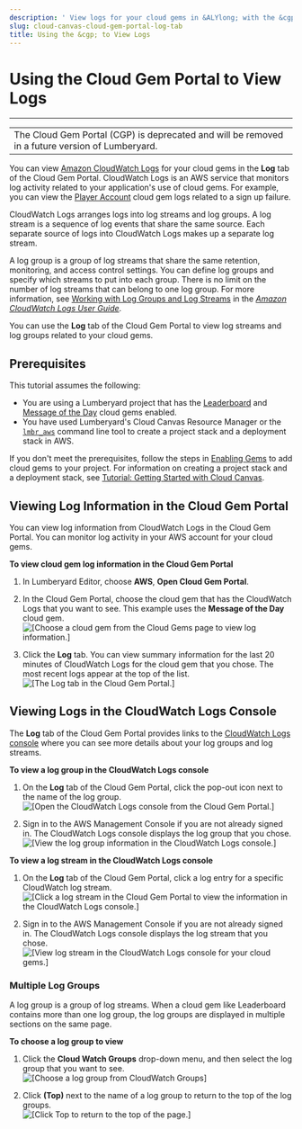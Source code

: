 ```yaml
---
description: ' View logs for your cloud gems in &ALYlong; with the &cgp;. '
slug: cloud-canvas-cloud-gem-portal-log-tab
title: Using the &cgp; to View Logs
---
```

# Using the Cloud Gem Portal to View Logs<a name="cloud-canvas-cloud-gem-portal-log-tab"></a>


****  

|  | 
| --- |
|  The Cloud Gem Portal \(CGP\) is deprecated and will be removed in a future version of Lumberyard\.  | 

You can view [Amazon CloudWatch Logs](https://docs.aws.amazon.com/AmazonCloudWatch/latest/logs/) for your cloud gems in the **Log** tab of the Cloud Gem Portal\. CloudWatch Logs is an AWS service that monitors log activity related to your application's use of cloud gems\. For example, you can view the [Player Account](/docs/userguide/gems/cloud-canvas/player-account.md) cloud gem logs related to a sign up failure\.

CloudWatch Logs arranges logs into log streams and log groups\. A log stream is a sequence of log events that share the same source\. Each separate source of logs into CloudWatch Logs makes up a separate log stream\.

A log group is a group of log streams that share the same retention, monitoring, and access control settings\. You can define log groups and specify which streams to put into each group\. There is no limit on the number of log streams that can belong to one log group\. For more information, see [Working with Log Groups and Log Streams](https://docs.aws.amazon.com/AmazonCloudWatch/latest/logs/Working-with-log-groups-and-streams.html) in the *[Amazon CloudWatch Logs User Guide](https://docs.aws.amazon.com/AmazonCloudWatch/latest/logs/)*\.

You can use the **Log** tab of the Cloud Gem Portal to view log streams and log groups related to your cloud gems\.

## Prerequisites<a name="cloud-canvas-cloud-gem-portal-log-tab-prerequisites"></a>

This tutorial assumes the following:
+ You are using a Lumberyard project that has the [Leaderboard](/docs/userguide/gems/cloud-canvas/leaderboard.md) and [Message of the Day](/docs/userguide/gems/cloud-canvas/message-of-the-day.md) cloud gems enabled\.
+ You have used Lumberyard's Cloud Canvas Resource Manager or the [`lmbr_aws`](/docs/userguide/gems/cloud-canvas/command-line.md) command line tool to create a project stack and a deployment stack in AWS\.

If you don't meet the prerequisites, follow the steps in [Enabling Gems](/docs/userguide/gems/using-project-configurator.md) to add cloud gems to your project\. For information on creating a project stack and a deployment stack, see [Tutorial: Getting Started with Cloud Canvas](/docs/userguide/gems/cloud-canvas/tutorial.md)\.

## Viewing Log Information in the Cloud Gem Portal<a name="cloud-canvas-cloud-gem-portal-log-tab-viewing-log-information-in-the-cloud-gem-portal"></a>

You can view log information from CloudWatch Logs in the Cloud Gem Portal\. You can monitor log activity in your AWS account for your cloud gems\. 

**To view cloud gem log information in the Cloud Gem Portal**

1. In Lumberyard Editor, choose **AWS**, **Open Cloud Gem Portal**\.

1. In the Cloud Gem Portal, choose the cloud gem that has the CloudWatch Logs that you want to see\. This example uses the **Message of the Day** cloud gem\.  
![\[Choose a cloud gem from the Cloud Gems page to view log information.\]](/images/userguide/cloud_canvas/cloud-canvas-cloud-gem-portal-log-tab-1.png)

1. Click the **Log** tab\. You can view summary information for the last 20 minutes of CloudWatch Logs for the cloud gem that you chose\. The most recent logs appear at the top of the list\.  
![\[The Log tab in the Cloud Gem Portal.\]](/images/userguide/cloud_canvas/cloud-canvas-cloud-gem-portal-log-tab-2.png)

## Viewing Logs in the CloudWatch Logs Console<a name="cloud-canvas-cloud-gem-portal-log-tab-viewing-logs-in-the-amazon-cloudwatch-console"></a>

The **Log** tab of the Cloud Gem Portal provides links to the [CloudWatch Logs console](https://console.aws.amazon.com/cloudwatch/) where you can see more details about your log groups and log streams\.

**To view a log group in the CloudWatch Logs console**

1. On the **Log** tab of the Cloud Gem Portal, click the pop\-out icon next to the name of the log group\.  
![\[Open the CloudWatch Logs console from the Cloud Gem Portal.\]](/images/userguide/cloud_canvas/cloud-canvas-cloud-gem-portal-log-tab-3.png)

1. Sign in to the AWS Management Console if you are not already signed in\. The CloudWatch Logs console displays the log group that you chose\.  
![\[View the log group information in the CloudWatch Logs console.\]](/images/userguide/cloud_canvas/cloud-canvas-cloud-gem-portal-log-tab-4.png)

**To view a log stream in the CloudWatch Logs console**

1. On the **Log** tab of the Cloud Gem Portal, click a log entry for a specific CloudWatch log stream\.  
![\[Click a log stream in the Cloud Gem Portal to view the information in the CloudWatch Logs console.\]](/images/userguide/cloud_canvas/cloud-canvas-cloud-gem-portal-log-tab-5.png)

1. Sign in to the AWS Management Console if you are not already signed in\. The CloudWatch Logs console displays the log stream that you chose\.  
![\[View log stream in the CloudWatch Logs console for your cloud gems.\]](/images/userguide/cloud_canvas/cloud-canvas-cloud-gem-portal-log-tab-6.png)

### Multiple Log Groups<a name="cloud-canvas-cloud-gem-portal-log-tab-multiple-log-groups"></a>

A log group is a group of log streams\. When a cloud gem like Leaderboard contains more than one log group, the log groups are displayed in multiple sections on the same page\.

**To choose a log group to view**

1. Click the **Cloud Watch Groups** drop\-down menu, and then select the log group that you want to see\.  
![\[Choose a log group from CloudWatch Groups\]](/images/userguide/cloud_canvas/cloud-canvas-cloud-gem-portal-log-tab-7.png)

1. Click **\(Top\)** next to the name of a log group to return to the top of the log groups\.  
![\[Click Top to return to the top of the page.\]](/images/userguide/cloud_canvas/cloud-canvas-cloud-gem-portal-log-tab-8.png)